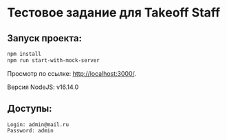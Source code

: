 # Тестовое задание для Takeoff Staff

## Запуск проекта:

```bash
npm install
npm run start-with-mock-server
```

Просмотр по ссылке: [http://localhost:3000/](http://localhost:3000/).

Версия NodeJS: v16.14.0

## Доступы:

```bash
Login: admin@mail.ru
Password: admin
```
